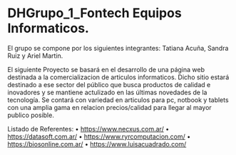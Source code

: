 # DHGrupo_1_Fontech Equipos Informaticos.
El grupo se compone por los siguientes integrantes: Tatiana Acuña, Sandra Ruiz y Ariel  Martin. 

El siguiente Proyecto se basará en el desarrollo de una página web destinada a la comercializacion de articulos informaticos. Dicho sitio estará destinado a ese sector del público que busca productos de calidad e inovadores y se mantiene actulizado en las últimas novedades de la tecnología.
Se contará con variedad en articulos para pc, notbook y tablets con una amplia gama en relacion precios/calidad para llegar al mayor publico  posible.

Listado de Referentes: 
• https://www.necxus.com.ar/
• https://datasoft.com.ar/ 
• https://www.ryrcomputacion.com/ 
• https://biosonline.com.ar/ 
• https://www.luisacuadrado.com/
